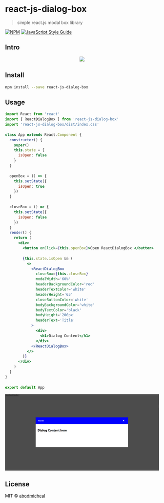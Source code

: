 # react-js-dialog-box

> simple react.js modal box library 

[![NPM](https://img.shields.io/npm/v/react-js-dialog-box.svg)](https://www.npmjs.com/package/react-js-dialog-box) [![JavaScript Style Guide](https://img.shields.io/badge/code_style-standard-brightgreen.svg)](https://standardjs.com)

## Intro
<p align="center">
  <img src="https://media.giphy.com/media/9AhXVa4v9eef7avcWl/giphy.gif">
</p>

## Install

```bash
npm install --save react-js-dialog-box
```

## Usage

```jsx
import React from 'react'
import { ReactDialogBox } from 'react-js-dialog-box'
import 'react-js-dialog-box/dist/index.css'

class App extends React.Component {
  constructor() {
    super()
    this.state = {
      isOpen: false
    }
  }

  openBox = () => {
    this.setState({
      isOpen: true
    })
  }

  closeBox = () => {
    this.setState({
      isOpen: false
    })
  }
  render() {
    return (
      <div>
        <button onClick={this.openBox}>Open ReactDialogBox </button>

        {this.state.isOpen && (
          <>
            <ReactDialogBox
              closeBox={this.closeBox}
              modalWidth='60%'
              headerBackgroundColor='red'
              headerTextColor='white'
              headerHeight='65'
              closeButtonColor='white'
              bodyBackgroundColor='white'
              bodyTextColor='black'
              bodyHeight='200px'
              headerText='Title'
            >
              <div>
                <h1>Dialog Content</h1>
              </div>
            </ReactDialogBox>
          </>
        )}
      </div>
    )
  }
}

export default App
```

  <img src="https://raw.githubusercontent.com/abodmicheal/react-js-dialog-box/main/dialog-library.PNG">
  
## License

MIT © [abodmicheal](https://github.com/abodmicheal/react-js-dialog-box)
